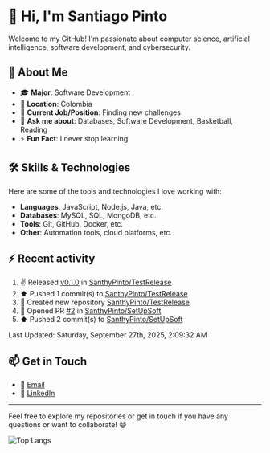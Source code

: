 # 👋 Hi, I'm Santiago Pinto

Welcome to my GitHub! I'm passionate about computer science, artificial intelligence, software development, and cybersecurity.

## 📌 About Me

- 🎓 **Major**: Software Development  
- 📍 **Location**: Colombia  
- 💼 **Current Job/Position**: Finding new challenges  
- 💬 **Ask me about**: Databases, Software Development, Basketball, Reading  
- ⚡ **Fun Fact**: I never stop learning  

## 🛠️ Skills & Technologies

Here are some of the tools and technologies I love working with:

- **Languages**: JavaScript, Node.js, Java, etc.  
- **Databases**: MySQL, SQL, MongoDB, etc.  
- **Tools**: Git, GitHub, Docker, etc.  
- **Other**: Automation tools, cloud platforms, etc.  

## :zap: Recent activity
<!--RECENT_ACTIVITY:start-->
1. ✌️ Released [v0.1.0](https://github.com/SanthyPinto/TestRelease/releases/tag/v0.1.0) in [SanthyPinto/TestRelease](https://github.com/SanthyPinto/TestRelease)<br>
2. ⬆️ Pushed 1 commit(s) to [SanthyPinto/TestRelease](https://github.com/SanthyPinto/TestRelease)<br>
3. 📔 Created new repository [SanthyPinto/TestRelease](https://github.com/SanthyPinto/TestRelease)<br>
4. 💪 Opened PR [#2](https://github.com/SanthyPinto/SetUpSoft/pull/2) in [SanthyPinto/SetUpSoft](https://github.com/SanthyPinto/SetUpSoft)<br>
5. ⬆️ Pushed 2 commit(s) to [SanthyPinto/SetUpSoft](https://github.com/SanthyPinto/SetUpSoft)<br>
<!--RECENT_ACTIVITY:end-->
<!--RECENT_ACTIVITY:last_update-->
Last Updated: Saturday, September 27th, 2025, 2:09:32 AM
<!--RECENT_ACTIVITY:last_update_end-->

## 📫 Get in Touch

- 📧 [Email](mailto:santi_pinto@outlook.com)  
- 💼 [LinkedIn](https://www.linkedin.com/in/santiago-pinto-rodriguez/)  

---

Feel free to explore my repositories or get in touch if you have any questions or want to collaborate! 😄

![Top Langs](https://github-readme-stats.vercel.app/api/top-langs/?username=SanthyPinto&layout=compact)
